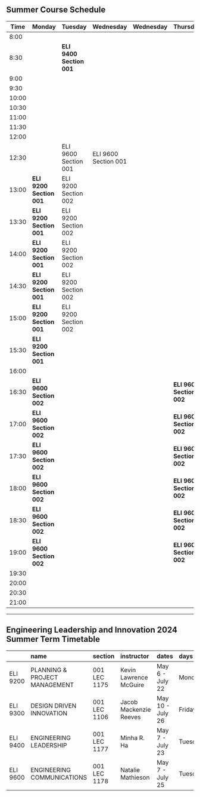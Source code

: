 ## Summer Course Schedule

| Time   | Monday                  | Tuesday                 | Wednesday               | Wednesday               | Thursday                | Friday                  |
|--------|-------------------------|-------------------------|-------------------------|-------------------------|-------------------------|-------------------------|
| 8:00   |                         |                         |                         |                         |                         |                         |
| 8:30   |                         | **ELI 9400 Section 001**|                         |                         |                         |                         |
| 9:00   |                         |                         |                         |                         |                         |                         |
| 9:30   |                         |                         |                         |                         |                         |                         |
| 10:00  |                         |                         |                         |                         |                         |                         |
| 10:30  |                         |                         |                         |                         |                         |                         |
| 11:00  |                         |                         |                         |                         |                         |                         |
| 11:30  |                         |                         |                         |                         |                         |                         |
| 12:00  |                         |                         |                         |                         |                         |                         |
| 12:30  |                         | ELI 9600 Section 001    | ELI 9600 Section 001    |                         |                         | **ELI 9300 Section 001**|
| 13:00  | **ELI 9200 Section 001**| ELI 9200 Section 002    |                         |                         |                         | **ELI 9300 Section 001**|
| 13:30  | **ELI 9200 Section 001**| ELI 9200 Section 002    |                         |                         |                         | **ELI 9300 Section 001**|
| 14:00  | **ELI 9200 Section 001**| ELI 9200 Section 002    |                         |                         |                         | **ELI 9300 Section 001**|
| 14:30  | **ELI 9200 Section 001**| ELI 9200 Section 002    |                         |                         |                         | **ELI 9300 Section 001**|
| 15:00  | **ELI 9200 Section 001**| ELI 9200 Section 002    |                         |                         |                         | **ELI 9300 Section 001**|
| 15:30  | **ELI 9200 Section 001**|                         |                         |                         |                         |                         |
| 16:00  |                         |                         |                         |                         |                         |                         |
| 16:30  | **ELI 9600 Section 002**|                         |                         |                         | **ELI 9600 Section 002**|                         |
| 17:00  | **ELI 9600 Section 002**|                         |                         |                         | **ELI 9600 Section 002**|                         |
| 17:30  | **ELI 9600 Section 002**|                         |                         |                         | **ELI 9600 Section 002**|                         |
| 18:00  | **ELI 9600 Section 002**|                         |                         |                         | **ELI 9600 Section 002**|                         |
| 18:30  | **ELI 9600 Section 002**|                         |                         |                         | **ELI 9600 Section 002**|                         |
| 19:00  | **ELI 9600 Section 002**|                         |                         |                         | **ELI 9600 Section 002**|                         |
| 19:30  |                         |                         |                         |                         |                         |                         |
| 20:00  |                         |                         |                         |                         |                         |                         |
| 20:30  |                         |                         |                         |                         |                         |                         |
| 21:00  |                         |                         |                         |                         |                         |                         |

---

## Engineering Leadership and Innovation 2024 Summer Term Timetable

|          | name                          | section      | instructor             | dates            | days    |   start_time |   end_time | location   | color   |
|:---------|:------------------------------|:-------------|:-----------------------|:-----------------|:--------|-------------:|-----------:|:-----------|:--------|
| ELI 9200 | PLANNING & PROJECT MANAGEMENT | 001 LEC 1175 | Kevin Lawrence McGuire | May 6 - July 22  | Monday  |         13   |       16   | AHB 1B02   | #FFC0CB |
| ELI 9300 | DESIGN DRIVEN INNOVATION      | 001 LEC 1106 | Jacob Mackenzie Reeves | May 10 - July 26 | Friday  |         12.5 |       15.5 | AHB 2B04   | #ADD8E6 |
| ELI 9400 | ENGINEERING LEADERSHIP        | 001 LEC 1177 | Minha R. Ha            | May 7 - July 23  | Tuesday |          8.5 |       11.5 | TC 203     | #90EE90 |
| ELI 9600 | ENGINEERING COMMUNICATIONS    | 001 LEC 1178 | Natalie Mathieson      | May 7 - July 25  | Tuesday |         12.5 |       15.5 | AHB 2B04   | #FFFFE0 |

